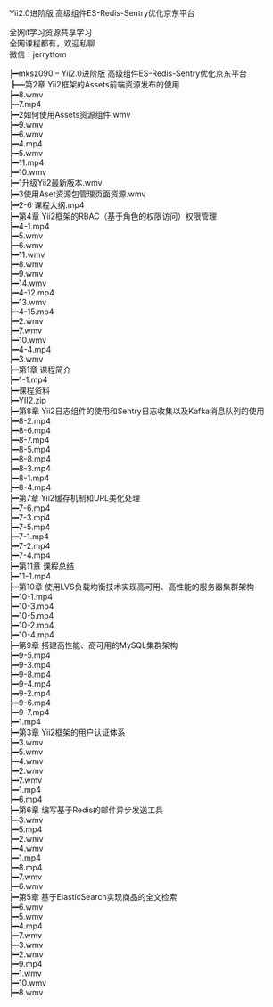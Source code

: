 Yii2.0进阶版 高级组件ES-Redis-Sentry优化京东平台

全网it学习资源共享学习<br>全网课程都有，欢迎私聊<br>微信：jerryttom<br>

┣━mksz090 – Yii2.0进阶版 高级组件ES-Redis-Sentry优化京东平台<br> ┣━第2章 Yii2框架的Assets前端资源发布的使用<br> ┣━8.wmv<br> ┣━7.mp4<br> ┣━2如何使用Assets资源组件.wmv<br> ┣━9.wmv<br> ┣━6.wmv<br> ┣━4.mp4<br> ┣━5.wmv<br> ┣━11.mp4<br> ┣━10.wmv<br> ┣━1升级Yii2最新版本.wmv<br> ┣━3使用Aset资源包管理页面资源.wmv<br> ┣━2-6 课程大纲.mp4<br> ┣━第4章 Yii2框架的RBAC（基于角色的权限访问）权限管理<br> ┣━4-1.mp4<br> ┣━5.wmv<br> ┣━6.wmv<br> ┣━11.wmv<br> ┣━8.wmv<br> ┣━9.wmv<br> ┣━14.wmv<br> ┣━4-12.mp4<br> ┣━13.wmv<br> ┣━4-15.mp4<br> ┣━2.wmv<br> ┣━7.wmv<br> ┣━10.wmv<br> ┣━4-4.mp4<br> ┣━3.wmv<br> ┣━第1章 课程简介<br> ┣━1-1.mp4<br> ┣━课程资料<br> ┣━YII2.zip<br> ┣━第8章 Yii2日志组件的使用和Sentry日志收集以及Kafka消息队列的使用<br> ┣━8-2.mp4<br> ┣━8-6.mp4<br> ┣━8-7.mp4<br> ┣━8-5.mp4<br> ┣━8-8.mp4<br> ┣━8-3.mp4<br> ┣━8-1.mp4<br> ┣━8-4.mp4<br> ┣━第7章 Yii2缓存机制和URL美化处理<br> ┣━7-6.mp4<br> ┣━7-3.mp4<br> ┣━7-5.mp4<br> ┣━7-1.mp4<br> ┣━7-2.mp4<br> ┣━7-4.mp4<br> ┣━第11章 课程总结<br> ┣━11-1.mp4<br> ┣━第10章 使用LVS负载均衡技术实现高可用、高性能的服务器集群架构<br> ┣━10-1.mp4<br> ┣━10-3.mp4<br> ┣━10-5.mp4<br> ┣━10-2.mp4<br> ┣━10-4.mp4<br> ┣━第9章 搭建高性能、高可用的MySQL集群架构<br> ┣━9-5.mp4<br> ┣━9-3.mp4<br> ┣━9-8.mp4<br> ┣━9-4.mp4<br> ┣━9-2.mp4<br> ┣━9-6.mp4<br> ┣━9-7.mp4<br> ┣━1.mp4<br> ┣━第3章 Yii2框架的用户认证体系<br> ┣━3.wmv<br> ┣━5.wmv<br> ┣━4.wmv<br> ┣━2.wmv<br> ┣━7.wmv<br> ┣━1.mp4<br> ┣━6.mp4<br> ┣━第6章 编写基于Redis的邮件异步发送工具<br> ┣━3.wmv<br> ┣━5.mp4<br> ┣━2.wmv<br> ┣━4.wmv<br> ┣━1.mp4<br> ┣━8.mp4<br> ┣━7.wmv<br> ┣━6.wmv<br> ┣━第5章 基于ElasticSearch实现商品的全文检索<br> ┣━6.wmv<br> ┣━5.wmv<br> ┣━4.mp4<br> ┣━7.wmv<br> ┣━3.wmv<br> ┣━2.wmv<br> ┣━9.mp4<br> ┣━1.wmv<br> ┣━10.wmv<br> ┣━8.wmv